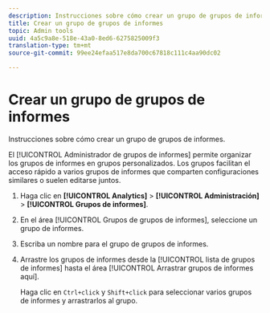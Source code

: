 ```yaml
---
description: Instrucciones sobre cómo crear un grupo de grupos de informes.
title: Crear un grupo de grupos de informes
topic: Admin tools
uuid: 4a5c9a8e-518e-43a0-8ed6-6275825009f3
translation-type: tm+mt
source-git-commit: 99ee24efaa517e8da700c67818c111c4aa90dc02

---
```



# Crear un grupo de grupos de informes

Instrucciones sobre cómo crear un grupo de grupos de informes.

El [!UICONTROL Administrador de grupos de informes] permite organizar los grupos de informes en grupos personalizados. Los grupos facilitan el acceso rápido a varios grupos de informes que comparten configuraciones similares o suelen editarse juntos.

1. Haga clic en **[!UICONTROL Analytics]** > **[!UICONTROL Administración]** > **[!UICONTROL Grupos de informes]**.
1. En el área [!UICONTROL Grupos de grupos de informes], seleccione un grupo de informes.
1. Escriba un nombre para el grupo de grupos de informes.
1. Arrastre los grupos de informes desde la [!UICONTROL lista de grupos de informes] hasta el área [!UICONTROL Arrastrar grupos de informes aquí].

   Haga clic en `Ctrl+click` y `Shift+click` para seleccionar varios grupos de informes y arrastrarlos al grupo.

